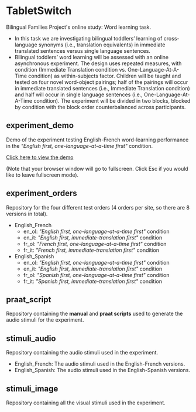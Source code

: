 # TabletSwitch
Bilingual Families Project's online study: Word learning task. 
*  In this task we are investigating bilingual toddlers’ learning of cross-language synonyms (i.e., translation equivalents) in immediate translated sentences versus single language sentences.
*  Bilingual toddlers’ word learning will be assessed with an online asynchronous experiment. The design uses repeated measures, with condition (Immediate Translation condition vs. One-Language-At-A-Time condition) as within-subjects factor. Children will be taught and tested on four novel word-object pairings; half of the pairings will occur in immediate translated sentences (i.e., Immediate Translation condition) and half will occur in single language sentences (i.e., One-Language-At-A-Time condition). The experiment will be divided in two blocks, blocked by condition with the block order counterbalanced across participants.

## experiment_demo
Demo of the experiment testing English-French word-learning performance in the _"English first, one-language-at-a-time first"_ condition.

[Click here to view the demo](XXXXXX) 

(Note that your browser window will go to fullscreen. Click Esc if you would like to leave fullscreen mode).

## experiment_orders
Repository for the four different test orders (4 orders per site, so there are 8 versions in total).
* English_French
  - en_ol: _"English first, one-language-at-a-time first"_ condition
  - en_it: _"English first, immediate-translation first"_ condition
  - fr_ol: _"French first, one-language-at-a-time first"_ condition
  - fr_it: _"French first, immediate-translation first"_ condition
* English_Spanish
  - en_ol: _"English first, one-language-at-a-time first"_ condition
  - en_it: _"English first, immediate-translation first"_ condition
  - fr_ol: _"Spanish first, one-language-at-a-time first"_ condition
  - fr_it: _"Spanish first, immediate-translation first"_ condition

## praat_script
Repository containing the **manual** and **praat scripts** used to generate the audio stimuli for the experiment.

## stimuli_audio
Repository containing the audio stimuli used in the experiment.
* English_French: The audio stimuli used in the English-French versions.
* English_Spanish: The audio stimuli used in the English-Spanish versions. 

## stimuli_image
Repository containing all the visual stimuli used in the experiment.
